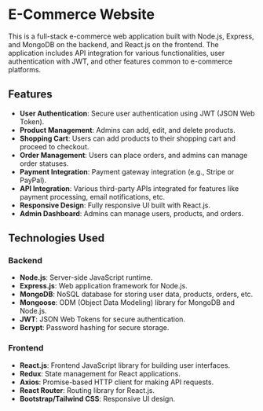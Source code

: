 # E-Commerce Website

This is a full-stack e-commerce web application built with Node.js, Express, and MongoDB on the backend, and React.js on the frontend. The application includes API integration for various functionalities, user authentication with JWT, and other features common to e-commerce platforms.

## Features

- **User Authentication**: Secure user authentication using JWT (JSON Web Token).
- **Product Management**: Admins can add, edit, and delete products.
- **Shopping Cart**: Users can add products to their shopping cart and proceed to checkout.
- **Order Management**: Users can place orders, and admins can manage order statuses.
- **Payment Integration**: Payment gateway integration (e.g., Stripe or PayPal).
- **API Integration**: Various third-party APIs integrated for features like payment processing, email notifications, etc.
- **Responsive Design**: Fully responsive UI built with React.js.
- **Admin Dashboard**: Admins can manage users, products, and orders.

## Technologies Used

### Backend

- **Node.js**: Server-side JavaScript runtime.
- **Express.js**: Web application framework for Node.js.
- **MongoDB**: NoSQL database for storing user data, products, orders, etc.
- **Mongoose**: ODM (Object Data Modeling) library for MongoDB and Node.js.
- **JWT**: JSON Web Tokens for secure authentication.
- **Bcrypt**: Password hashing for secure storage.

### Frontend

- **React.js**: Frontend JavaScript library for building user interfaces.
- **Redux**: State management for React applications.
- **Axios**: Promise-based HTTP client for making API requests.
- **React Router**: Routing library for React.js.
- **Bootstrap/Tailwind CSS**: Responsive UI design.



